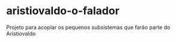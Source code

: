 # aristiovaldo-o-falador
Projeto para acoplar os pequenos subsistemas que farão parte do Aristiovaldo
